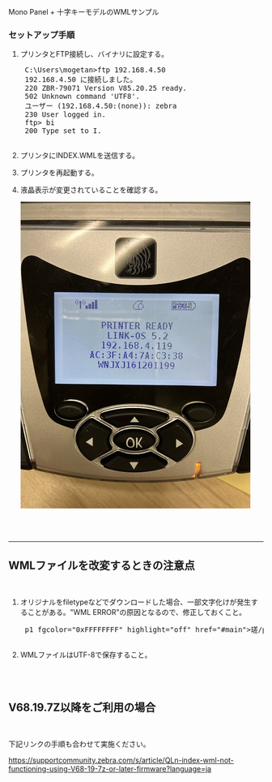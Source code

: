 Mono Panel + 十字キーモデルのWMLサンプル

### セットアップ手順

1. プリンタとFTP接続し、バイナリに設定する。
    <pre>
    C:\Users\mogetan>ftp 192.168.4.50
    192.168.4.50 に接続しました。
    220 ZBR-79071 Version V85.20.25 ready.
    502 Unknown command 'UTF8'.
    ユーザー (192.168.4.50:(none)): zebra
    230 User logged in.
    ftp> bi
    200 Type set to I.
    </pre>
1. プリンタにINDEX.WMLを送信する。
1. プリンタを再起動する。
1. 液晶表示が変更されていることを確認する。
   
    ![](./Mono-Panel-Image.jpg)

<br>
<br>

---


## WMLファイルを改変するときの注意点

<br>

1. オリジナルをfiletypeなどでダウンロードした場合、一部文字化けが発生することがある。"WML ERROR"の原因となるので、修正しておくこと。
    <pre>
    p1 fgcolor="0xFFFFFFFF" highlight="off" href="#main">瑳/p1>
    </pre>

1. WMLファイルはUTF-8で保存すること。

<br>
<br>

## V68.19.7Z以降をご利用の場合

<br>

下記リンクの手順も合わせて実施ください。

https://supportcommunity.zebra.com/s/article/QLn-index-wml-not-functioning-using-V68-19-7z-or-later-firmware?language=ja





